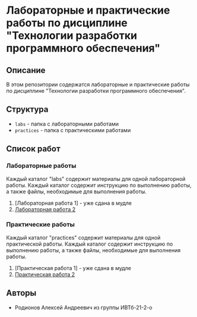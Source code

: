 # Лабораторные и практические работы по дисциплине "Технологии разработки программного обеспечения"

## Описание
В этом репозитории содержатся лабораторные и практические работы по дисциплине "Технологии разработки программного обеспечения".

## Структура
- `labs` - папка с лабораторными работами
- `practices` - папка с практическими работами

## Список работ
### Лабораторные работы
Каждый каталог "labs" содержит материалы для одной лабораторной работы. Каждый каталог содержит инструкцию по выполнению работы, а также файлы, необходимые для выполнения работы.
1. [Лабораторная работа 1] - уже сдана в мудле
2. [Лабораторная работа 2](labs/LR2_Rodionov_IVTb-21-2-o/main.rb)

### Практические работы
Каждый каталог "practices" содержит материалы для одной практической работы. Каждый каталог содержит инструкцию по выполнению работы, а также файлы, необходимые для выполнения работы.
1. [Практическая работа 1] - уже сдана в мудле
2. [Практическая работа 2](practices/PR2_Rodionov_IVTb-21-2-o/PR2.rb)

## Авторы
- Родионов Алексей Андреевич из группы ИВТб-21-2-о


